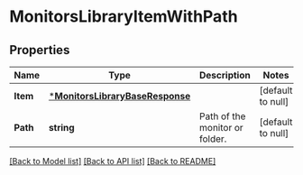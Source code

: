 # MonitorsLibraryItemWithPath

## Properties
Name | Type | Description | Notes
------------ | ------------- | ------------- | -------------
**Item** | [***MonitorsLibraryBaseResponse**](MonitorsLibraryBaseResponse.md) |  | [default to null]
**Path** | **string** | Path of the monitor or folder. | [default to null]

[[Back to Model list]](../README.md#documentation-for-models) [[Back to API list]](../README.md#documentation-for-api-endpoints) [[Back to README]](../README.md)

